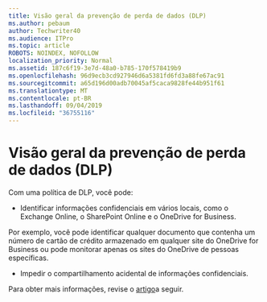 ```yaml
---
title: Visão geral da prevenção de perda de dados (DLP)
ms.author: pebaum
author: Techwriter40
ms.audience: ITPro
ms.topic: article
ROBOTS: NOINDEX, NOFOLLOW
localization_priority: Normal
ms.assetid: 187c6f19-3e7d-48a0-b785-170f578419b9
ms.openlocfilehash: 96d9ecb3cd927946d6a5381fd6fd3a88fe67ac91
ms.sourcegitcommit: a65d196d00adb70045af5caca9828fe44b951f61
ms.translationtype: MT
ms.contentlocale: pt-BR
ms.lasthandoff: 09/04/2019
ms.locfileid: "36755116"
---
```

# <a name="data-loss-prevention-dlp-overview"></a>Visão geral da prevenção de perda de dados (DLP)

Com uma política de DLP, você pode:

- Identificar informações confidenciais em vários locais, como o Exchange Online, o SharePoint Online e o OneDrive for Business.


Por exemplo, você pode identificar qualquer documento que contenha um número de cartão de crédito armazenado em qualquer site do OneDrive for Business ou pode monitorar apenas os sites do OneDrive de pessoas específicas.

- Impedir o compartilhamento acidental de informações confidenciais.


Para obter mais informações, revise o [artigo](https://docs.microsoft.com/office365/securitycompliance/data-loss-prevention-policies)a seguir.

